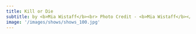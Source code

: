 ```yaml
---
title: Kill or Die
subtitle: by <b>Mia Wistaff</b><br> Photo Credit - <b>Mia Wistaff</b></br>
image: '/images/shows/shows_100.jpg'
---
```

